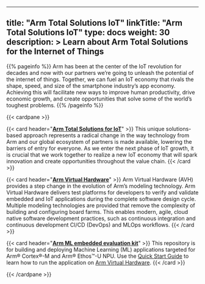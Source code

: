 
---
title: "Arm Total Solutions IoT"
linkTitle: "Arm Total Solutions IoT"
type: docs
weight: 30
description: >
    Learn about Arm Total Solutions for the Internet of Things
---

{{% pageinfo %}}
Arm has been at the center of the IoT revolution for decades and now with our partners we’re going to unleash the potential of the internet of things. Together, we can fuel an IoT economy that rivals the shape, speed, and size of the smartphone industry’s app economy. Achieving this will facilitate new ways to improve human productivity, drive economic growth, and create opportunities that solve some of the world’s toughest problems.
{{% /pageinfo %}}


{{< cardpane >}}

{{< card header="**[Arm Total Solutions for IoT](https://www.arm.com/solutions/iot/total-solutions-iot)**" >}}
This unique solutions-based approach represents a radical change in the way technology from Arm and our global ecosystem of partners is made available, lowering the barriers of entry for everyone. As we enter the next phase of IoT growth, it is crucial that we work together to realize a new IoT economy that will spark innovation and create opportunities throughout the value chain.
{{< /card >}}

{{< card header="**[Arm Virtual Hardware](https://avh.arm.com/)**" >}}
Arm Virtual Hardware (AVH) provides a step change in the evolution of Arm’s modeling technology. Arm Virtual Hardware delivers test platforms for developers to verify and validate embedded and IoT applications during the complete software design cycle. Multiple modeling technologies are provided that remove the complexity of building and configuring board farms. This enables modern, agile, cloud native software development practices, such as continuous integration and continuous development CI/CD (DevOps) and MLOps workflows.
{{< /card >}}

{{< card header="**[Arm ML embedded evaluation kit](https://review.mlplatform.org/plugins/gitiles/ml/ethos-u/ml-embedded-evaluation-kit/)**" >}}
This repository is for building and deploying Machine Learning (ML) applications targeted for Arm® Cortex®-M and Arm® Ethos™-U NPU. Use the [Quick Start Guide](https://review.mlplatform.org/plugins/gitiles/ml/ethos-u/ml-embedded-evaluation-kit/+/HEAD/docs/quick_start.md) to learn how to run the application on [Arm Virtual Hardware](https://avh.arm.com/).
{{< /card >}}

{{< /cardpane >}}
